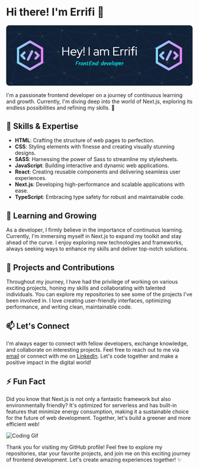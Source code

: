 # Hi there! I'm Errifi 👋

![Header](github-header.png)

I'm a passionate frontend developer on a journey of continuous learning and growth. Currently, I'm diving deep into the world of Next.js, exploring its endless possibilities and refining my skills. 🚀

## 🔧 Skills & Expertise

- **HTML**: Crafting the structure of web pages to perfection.
- **CSS**: Styling elements with finesse and creating visually stunning designs.
- **SASS**: Harnessing the power of Sass to streamline my stylesheets.
- **JavaScript**: Building interactive and dynamic web applications.
- **React**: Creating reusable components and delivering seamless user experiences.
- **Next.js**: Developing high-performance and scalable applications with ease.
- **TypeScript**: Embracing type safety for robust and maintainable code.

## 🌱 Learning and Growing

As a developer, I firmly believe in the importance of continuous learning. Currently, I'm immersing myself in Next.js to expand my toolkit and stay ahead of the curve. I enjoy exploring new technologies and frameworks, always seeking ways to enhance my skills and deliver top-notch solutions.

## 🚀 Projects and Contributions

Throughout my journey, I have had the privilege of working on various exciting projects, honing my skills and collaborating with talented individuals. You can explore my repositories to see some of the projects I've been involved in. I love creating user-friendly interfaces, optimizing performance, and writing clean, maintainable code.

## 📫 Let's Connect

I'm always eager to connect with fellow developers, exchange knowledge, and collaborate on interesting projects. Feel free to reach out to me via [email](mailto:errifi@example.com) or connect with me on [LinkedIn](https://www.linkedin.com/in/errifi). Let's code together and make a positive impact in the digital world!

## ⚡ Fun Fact

Did you know that Next.js is not only a fantastic framework but also environmentally friendly? It's optimized for serverless and has built-in features that minimize energy consumption, making it a sustainable choice for the future of web development. Together, let's build a greener and more efficient web!

![Coding Gif](https://example.com/coding.gif)

Thank you for visiting my GitHub profile! Feel free to explore my repositories, star your favorite projects, and join me on this exciting journey of frontend development. Let's create amazing experiences together! ✨


<!---
Abdessamadds/Abdessamadds is a ✨ special ✨ repository because its `README.md` (this file) appears on your GitHub profile.
You can click the Preview link to take a look at your changes.
--->
